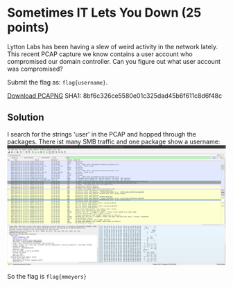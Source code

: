 # Sometimes IT Lets You Down (25 points)
Lytton Labs has been having a slew of weird activity in the network lately. This recent PCAP capture we know contains a user account who compromised our domain controller. Can you figure out what user account was compromised?

Submit the flag as: `flag{username}`.

[Download PCAPNG](https://tinyurl.com/3mpmv23e)
SHA1: 8bf6c326ce5580e01c325dad45b6f611c8d6f48c

## Solution
I search for the strings 'user' in the PCAP and hopped through the packages. There ist many SMB traffic and one package show a username:
![Username](./images/sometimes.png)

So the flag is `flag{mmeyers}`